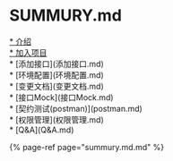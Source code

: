 # SUMMURY.md

[ \* 介绍](readme.md.md)  
[ \* 加入项目](jia-ru-xiang-mu.md)  
 \* \[添加接口\]\(添加接口.md\)  
 \* \[环境配置\]\(环境配置.md\)  
 \* \[变更文档\]\(变更文档.md\)  
 \* \[接口Mock\]\(接口Mock.md\)  
 \* \[契约测试\(postman\)\]\(postman.md\)  
 \* \[权限管理\]\(权限管理.md\)  
 \* \[Q&A\]\(Q&A.md\)

{% page-ref page="summury.md.md" %}

